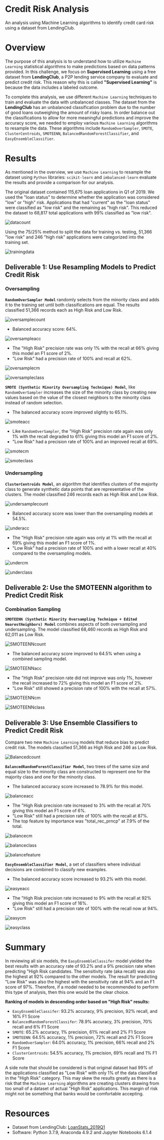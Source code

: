 # Credit Risk Analysis

An analysis using Machine Learning algorithms to identify credit card risk using a dataset from LendingClub.

# Overview

The purpose of this analysis is to understand how to utilize `Machine Learning` statistical algorithms to make predictions based on data patterns provided. In this challenge, we focus on **Supervised Learning** using a free dataset from **LendingClub**, a P2P lending service company to evaluate and predict credit risk. This reason why this is called **"Supervised Learning"** is because the data includes a labeled outcome. 

To complete this analysis, we use different `Machine Learning` techniques to train and evaluate the data with unbalanced classes. The dataset from the **LendingClub** has an unbalanced classification problem due to the number of good loans outweighing the amount of risky loans. In order balance out the classifications to allow for more meaningful predictions and improve the accuracy score, we needed to employ various `Machine Learning` algorithms to resample the data. These algorithms include `RandomOverSampler`, `SMOTE`, `ClusterCentroids`, `SMOTEENN`, `BalancedRandomForestClassifier`, and `EasyEnsembleClassifier`.

# Results

As mentioned in the overview, we use `Machine Learning` to resample the dataset using `Python` libraries: `scikit-learn` and `imbalanced-learn` evaluate the results and provide a comparison for our analysis. 

The original dataset contained 115,675 loan applications in Q1 of 2019. We used the "loan status" to determine whether the application was considered "low" or "high" risk. Applications that had "current" as the "loan status" were classified as "low risk" and the remaining as "high risk". This reduced the dataset to 68,817 total applications with 99% classified as "low risk". 

![datacount](https://github.com/ayaakoub/Credit_Risk_Analysis/blob/main/Images/datacount.png)

Using the 75/25% method to split the data for training vs. testing, 51,366 "low risk" and 246 "high risk" applications were categorized into the training set.   

![trainingdata](https://github.com/ayaakoub/Credit_Risk_Analysis/blob/main/Images/trainingdata.png)

## Deliverable 1: Use Resampling Models to Predict Credit Risk

### Oversampling

**`RandomOverSampler Model`** randomly selects from the minority class and adds it to the training set until both classifications are equal. The results classified 51,366 records each as High Risk and Low Risk.

![oversamplecount](https://github.com/ayaakoub/Credit_Risk_Analysis/blob/main/Images/oversamplecount.png)

  * Balanced accuracy score: 64%.

  ![oversampleacc](https://github.com/ayaakoub/Credit_Risk_Analysis/blob/main/Images/oversampleacc.png)

  * The "High Risk" precision rate was only 1% with the recall at 66% giving this model an F1 score of 2%.
  * "Low Risk" had a precision rate of 100% and recall at 62%.  
  
  ![oversamplecm](https://github.com/ayaakoub/Credit_Risk_Analysis/blob/main/Images/oversamplecm.png)
  
  ![oversampleclass](https://github.com/ayaakoub/Credit_Risk_Analysis/blob/main/Images/oversampleclass.png)

**`SMOTE (Synthetic Minority Oversampling Technique) Model`**, like `RandomOverSampler` increases the size of the minority class by creating new values based on the value of the closest neighbors to the minority class instead of random selection. 

  * The balanced accuracy score improved slightly to 65.1%.

  ![smoteacc](https://github.com/ayaakoub/Credit_Risk_Analysis/blob/main/Images/Smoteacc.png)

  * Like `RandomOverSampler`, the "High Risk" precision rate again was only 1% with the recall degraded to 61% giving this model an F1 score of 2%.
  * "Low Risk" had a precision rate of 100% and an improved recall at 69%.  

  ![smotecm](https://github.com/ayaakoub/Credit_Risk_Analysis/blob/main/Images/SmoteCM.png)
  
  ![smoteclass](https://github.com/ayaakoub/Credit_Risk_Analysis/blob/main/Images/SmoteClass.png)

### Undersampling

**`ClusterCentroids Model`**, an algorithm that identifies clusters of the majority class to generate synthetic data points that are representative of the clusters. The model classified 246 records each as High Risk and Low Risk.

![undersamplecount](https://github.com/ayaakoub/Credit_Risk_Analysis/blob/main/Images/undersamplecount.png)

  * Balanced accuracy score was lower than the oversampling models at 54.5%.

  ![underacc](https://github.com/ayaakoub/Credit_Risk_Analysis/blob/main/Images/underacc.png)

  * The "High Risk" precision rate again was only at 1% with the recall at 69% giving this model an F1 score of 1%.
  * "Low Risk" had a precision rate of 100% and with a lower recall at 40% compared to the oversampling models.  

  ![undercm](https://github.com/ayaakoub/Credit_Risk_Analysis/blob/main/Images/undercm.png)
  
  ![underclass](https://github.com/ayaakoub/Credit_Risk_Analysis/blob/main/Images/underclass.png)

## Deliverable 2: Use the SMOTEENN algorithm to Predict Credit Risk

### Combination Sampling

**`SMOTEENN (Synthetic Minority Oversampling Technique + Edited NearestNeighbors) Model`** combines aspects of both oversampling and undersampling. The model classified 68,460 records as High Risk and 62,011 as Low Risk.

![SMOTEENNcount](https://github.com/ayaakoub/Credit_Risk_Analysis/blob/main/Images/SMOTEENNcount.png)

  * The balanced accuracy score improved to 64.5% when using a combined sampling model.

  ![SMOTEENNacc](https://github.com/ayaakoub/Credit_Risk_Analysis/blob/main/Images/SMOTEENNacc.png)

  * The "High Risk" precision rate did not improve was only 1%, however the recall increased to 72% giving this model an F1 score of 2%.
  * "Low Risk" still showed a precision rate of 100% with the recall at 57%.  
  
  ![SMOTEENNcm](https://github.com/ayaakoub/Credit_Risk_Analysis/blob/main/Images/SMOTEENNcm.png)

  ![SMOTEENNclass](https://github.com/ayaakoub/Credit_Risk_Analysis/blob/main/Images/SMOTEENNclass.png)

## Deliverable 3: Use Ensemble Classifiers to Predict Credit Risk

Compare two new `Machine Learning` models that reduce bias to predict credit risk. The models classified 51,366 as High Risk and 246 as Low Risk.

![Balancedcount](https://github.com/ayaakoub/Credit_Risk_Analysis/blob/main/Images/balancedcount.png)

**`BalancedRandomForestClassifier Model`**, two trees of the same size and equal size to the minority class are constructed to represent one for the majority class and one for the minority class. 

  * The balanced accuracy score increased to 78.9% for this model.

  ![balanceacc](https://github.com/ayaakoub/Credit_Risk_Analysis/blob/main/Images/Balancedacc.png)

  * The "High Risk precision rate increased to 3% with the recall at 70% giving this model an F1 score of 6%.
  * "Low Risk" still had a precision rate of 100% with the recall at 87%.  
  * The top feature by importance was "total_rec_prncp" at 7.9% of the total.

  ![balancecm](https://github.com/ayaakoub/Credit_Risk_Analysis/blob/main/Images/Balancedcm.png)
  
  ![balanceclass](https://github.com/ayaakoub/Credit_Risk_Analysis/blob/main/Images/balancedclass.png)

  ![balancefeature](https://github.com/ayaakoub/Credit_Risk_Analysis/blob/main/Images/BalancedFeature.png) 

**`EasyEnsembleClassifier Model`**, a set of classifiers where individual decisions are combined to classify new examples.

  * The balanced accuracy score increased to 93.2% with this model.

  ![easyeacc](https://github.com/ayaakoub/Credit_Risk_Analysis/blob/main/Images/Easyacc.png)

  * The "High Risk precision rate increased to 9% with the recall at 92% giving this model an F1 score of 16%.
  * "Low Risk" still had a precision rate of 100% with the recall now at 94%.  

  ![easycm](https://github.com/ayaakoub/Credit_Risk_Analysis/blob/main/Images/Easycm.png)
  
  ![easyclass](https://github.com/ayaakoub/Credit_Risk_Analysis/blob/main/Images/Easyclass.png)

# Summary

In reviewing all six models, the `EasyEnsembleClassifer` model yielded the best results with an accuracy rate of 93.2% and a 9% precision rate when predicting "High Risk candidates. The sensitivity rate (aka recall) was also the highest at 92% compared to the other models. The result for predicting "Low Risk" was also the highest with the sensitivity rate at 94% and an F1 score of 97%. Therefore, if a model needed to be recommended to perform this type of analysis, then this one would be the clear choice.

**Ranking of models in descending order based on "High Risk" results:**
* `EasyEnsembleClassifer`: 93.2% accuracy, 9% precision, 92% recall, and 16% F1 Score
* `BalancedRandomForestClassifer`: 78.9% accuracy, 3% precision, 70% recall and 6% F1 Score
* `SMOTE`: 65.2% accuracy, 1% precision, 61% recall and 2% F1 Score
* `SMOTEENN`: 64.5% accuracy, 1% precision, 72% recall and 2% F1 Score
* `RandomOverSampler`: 64.0% accuracy, 1% precision, 66% recall and 2% F1 Score
* `ClusterCentroids`: 54.5% accuracy, 1% precision, 69% recall and 1% F1 Score

A side note that should be considered is that original dataset had 99% of the applications classified as "Low Risk" with only 1% of the data classified in the "High Risk" category. This may skew the results greatly as there is a risk that the `Machine Learning` algorithms are creating clusters drawing from too small of a dataset of actual "High Risk" applications. This margin of risk might not be something that banks would be comfortable accepting.

# Resources

* Dataset from LendingClub: [LoanStats_2019Q1](https://github.com/ayaakoub/Credit_Risk_Analysis/blob/main/Resources/LoanStats_2019Q1.csv)
* Software: Python 3.7.9, Anaconda 4.9.2 and Jupyter Notebooks 6.1.4

